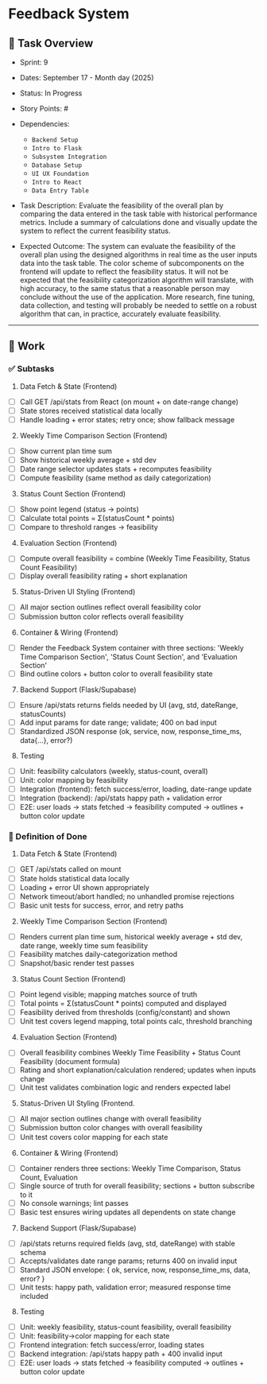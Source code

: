 # Feedback System

## 📝 Task Overview
* Sprint: 9
* Dates: September 17 - Month day (2025)
* Status: In Progress
* Story Points: #
* Dependencies:
  * `Backend Setup`
  * `Intro to Flask`
  * `Subsystem Integration`
  * `Database Setup`
  * `UI UX Foundation`
  * `Intro to React`
  * `Data Entry Table`

* Task Description: Evaluate the feasibility of the overall plan by comparing the data entered in the task table with historical performance metrics. Include a summary of calculations done and visually update the system to reflect the current feasibility status.
* Expected Outcome: The system can evaluate the feasibility of the overall plan using the designed algorithms in real time as the user inputs data into the task table. The color scheme of subcomponents on the frontend will update to reflect the feasibility status. It will not be expected that the feasibility categorization algorithm will translate, with high accuracy, to the same status that a reasonable person may conclude without the use of the application. More research, fine tuning, data collection, and testing will probably be needed to settle on a robust algorithm that can, in practice, accurately evaluate feasibility.

---

## 🔧 Work

### ✅ Subtasks
1) Data Fetch & State (Frontend)
- [ ] Call GET /api/stats from React (on mount + on date-range change)
- [ ] State stores received statistical data locally
- [ ] Handle loading + error states; retry once; show fallback message

2) Weekly Time Comparison Section (Frontend)
- [ ] Show current plan time sum
- [ ] Show historical weekly average + std dev
- [ ] Date range selector updates stats + recomputes feasibility
- [ ] Compute feasibility (same method as daily categorization)

3) Status Count Section (Frontend)
- [ ] Show point legend (status → points)
- [ ] Calculate total points = Σ(statusCount * points)
- [ ] Compare to threshold ranges → feasibility

4) Evaluation Section (Frontend)
- [ ] Compute overall feasibility = combine (Weekly Time Feasibility, Status Count Feasibility)
- [ ] Display overall feasibility rating + short explanation

5) Status-Driven UI Styling (Frontend)
- [ ] All major section outlines reflect overall feasibility color
- [ ] Submission button color reflects overall feasibility

6) Container & Wiring (Frontend)
- [ ] Render the Feedback System container with three sections: 'Weekly Time Comparison Section', 'Status Count Section', and 'Evaluation Section'
- [ ] Bind outline colors + button color to overall feasibility state

7) Backend Support (Flask/Supabase)
- [ ] Ensure /api/stats returns fields needed by UI (avg, std, dateRange, statusCounts)
- [ ] Add input params for date range; validate; 400 on bad input
- [ ] Standardized JSON response (ok, service, now, response_time_ms, data{...}, error?)

8) Testing
- [ ] Unit: feasibility calculators (weekly, status-count, overall)
- [ ] Unit: color mapping by feasibility
- [ ] Integration (frontend): fetch success/error, loading, date-range update
- [ ] Integration (backend): /api/stats happy path + validation error
- [ ] E2E: user loads → stats fetched → feasibility computed → outlines + button color update

### 📘 Definition of Done
1. Data Fetch & State (Frontend)
- [ ] GET /api/stats called on mount
- [ ] State holds statistical data locally
- [ ] Loading + error UI shown appropriately
- [ ] Network timeout/abort handled; no unhandled promise rejections
- [ ] Basic unit tests for success, error, and retry paths

2. Weekly Time Comparison Section (Frontend)
- [ ] Renders current plan time sum, historical weekly average + std dev, date range, weekly time sum feasibility
- [ ] Feasibility matches daily-categorization method
- [ ] Snapshot/basic render test passes

3. Status Count Section (Frontend)
- [ ] Point legend visible; mapping matches source of truth
- [ ] Total points = Σ(statusCount * points) computed and displayed
- [ ] Feasibility derived from thresholds (config/constant) and shown
- [ ] Unit test covers legend mapping, total points calc, threshold branching

4. Evaluation Section (Frontend)
- [ ] Overall feasibility combines Weekly Time Feasibility + Status Count Feasibility (document formula)
- [ ] Rating and short explanation/calculation rendered; updates when inputs change
- [ ] Unit test validates combination logic and renders expected label

5. Status-Driven UI Styling (Frontend.
- [ ] All major section outlines change with overall feasibility
- [ ] Submission button color changes with overall feasibility
- [ ] Unit test covers color mapping for each state

6. Container & Wiring (Frontend)
- [ ] Container renders three sections: Weekly Time Comparison, Status Count, Evaluation
- [ ] Single source of truth for overall feasibility; sections + button subscribe to it
- [ ] No console warnings; lint passes
- [ ] Basic test ensures wiring updates all dependents on state change

7. Backend Support (Flask/Supabase)
- [ ] /api/stats returns required fields (avg, std, dateRange) with stable schema
- [ ] Accepts/validates date range params; returns 400 on invalid input
- [ ] Standard JSON envelope: { ok, service, now, response_time_ms, data, error? }
- [ ] Unit tests: happy path, validation error; measured response time included

8. Testing
- [ ] Unit: weekly feasibility, status-count feasibility, overall feasibility
- [ ] Unit: feasibility→color mapping for each state
- [ ] Frontend integration: fetch success/error, loading states
- [ ] Backend integration: /api/stats happy path + 400 invalid input
- [ ] E2E: user loads → stats fetched → feasibility computed → outlines + button color update